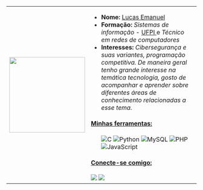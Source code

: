 <table>
  <tr>
    <td><img src="https://user-images.githubusercontent.com/125845662/233676369-df71bbdc-d822-42f4-a643-f5a0f052f2b2.gif" width="200"></td>
    <td>
        <ul>
          <li><strong>Nome:</strong> <a href="https://www.instagram.com/lucashanm/">Lucas Emanuel</a></li>
          <li><strong>Formação:</strong> <em>Sistemas de informação - </em> <a href="https://ufpi.br/">UFPI </a> e <em> Técnico em redes de computadores</em> </a></li>
          <li><strong>Interesses:</strong> <em>Cibersegurança e suas variantes, programação competitiva. De maneira geral tenho grande interesse na temática tecnologia, gosto de acompanhar e aprender sobre diferentes áreas de conhecimento relacionadas a esse tema.</em></li>
        </ul>
        <h4><ins>Minhas ferramentas:</ins></h4>
        <ul>
          <img src="https://img.shields.io/badge/C%20-%2300599C.svg?&amp;style=for-the-badge&amp;logo=c&amp;logoColor=white" alt="C">
          <img src="https://img.shields.io/badge/Python-3776AB?style=for-the-badge&logo=python&logoColor=white" alt="Python">
          <img src="https://img.shields.io/badge/MySQL-4479A1?style=for-the-badge&logo=mysql&logoColor=white" alt="MySQL">
          <img src="https://img.shields.io/badge/PHP-777BB4?style=for-the-badge&logo=php&logoColor=white" alt="PHP">  
          <img src="https://img.shields.io/badge/JavaScript-F7DF1E?style=for-the-badge&logo=javascript&logoColor=black" alt="JavaScript">
        </ul>
        <h4><ins>Conecte-se comigo:</ins></h4>
          <a href="https://www.hackerrank.com/lucasemanuelpm5"><img src="https://img.shields.io/badge/HackerRank-2EC866?style=for-the-badge&logo=hackerrank&logoColor=white"></a>
          <a href="https://www.beecrowd.com.br/judge/pt/users/friends/717707t"><img src="https://img.shields.io/badge/Beecrowd-FFFF00?style=for-the-badge&logo=Beecrowd&logoColor=black"></a>
    </td>
  </tr>
</table>
